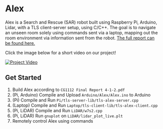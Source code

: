 # Alex
Alex is a Search and Rescue (SAR) robot built using Raspberry Pi, Arduino, Lidar, with a TLS client-server setup, using C/C++. The goal is to navigate an unseen room solely using commands sent via a laptop, mapping out the room environment via information sent from the robot. [The full report can be found here.](https://github.com/hughjazzman/alex-4-1-2/blob/master/CG1112%20Final%20Report%204-1-2.pdf)

Click the image below for a short video on our project!

[![Project Video](alex.jpg)](https://www.youtube.com/watch?v=A9tuBDnDaaU)

## Get Started
1. Build Alex according to `CG1112 Final Report 4-1-2.pdf`
2. (Pi, Arduino) Compile and Upload `Arduino/Alex/Alex.ino` to Arduino
3. (Pi) Compile and Run `Pi/tls-server-lib/tls-alex-server.cpp`
4. (Laptop) Compile and Run `Laptop/tls-client-lib/tls-alex-client.cpp`
5. (Pi, LiDAR) Compile and Run `LiDAR/w7s2.cpp`
6. (Pi, LiDAR) Run `gnuplot` on `LiDAR/lidar_plot_live.plt`
5. Remotely control Alex using commands


